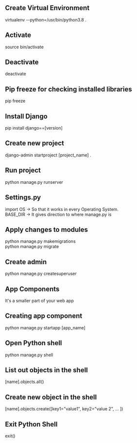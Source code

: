 ## Create Virtual Environment
virtualenv --python=/usr/bin/python3.8 .

## Activate 
source bin/activate

## Deactivate
deactivate

## Pip freeze for checking installed libraries
pip freeze

## Install Django
pip install django==[version]


## Create new project
django-admin startproject [project_name] .

## Run project
python manage.py runserver

## Settings.py
import OS -> So that it works in every Operating System.    
BASE_DIR -> It gives direction to where manage.py is  

## Apply changes to modules  
python manage.py makemigrations  
python manage.py migrate

## Create admin 
python manage.py createsuperuser

## App Components
It's a smaller part of your web app

## Creating app component
python manage.py startapp [app_name]

## Open Python shell
python manage.py shell

## List out objects in the shell
[name].objects.all()

## Create new object in the shell
[name].objects.create([key1="value1", key2="value 2", ... ])

## Exit Python Shell
exit()
